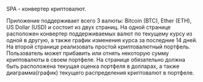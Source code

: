 SPA - конвертер криптовалют.

Приложение поддерживает всего 3 валюты: Bitcoin (BTC), Ether (ETH), US Dollar (USD) и
состоит из двух страниц.
На одной странице расположен конвертер поддерживаемых валют по текущему курсу из
одной в другую, а также график изменения курса за последние 14 дней.
На второй странице реализовать простой криптовалютный портфель. Пользователь может
прибавить или отнять некоторую сумму криптовалюты в своем портфеле. На странице
обязательно должна быть расположена текущая оценка портфеля в долларах, а также
диаграмма(график) текущего распределения криптовалют в портфеле.
  

